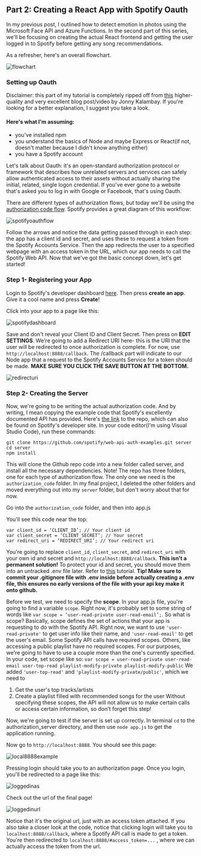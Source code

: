 ## Part 2: Creating a React App with Spotify Oauth

In my previous post, I outlined how to detect emotion in photos using the Microsoft Face API and Azure Functions. In the second part of this series, we'll be focusing on creating the actual React frontend and getting the user logged in to Spotify before getting any song recommendations.



As a refresher, here's an overall flowchart.

![flowchart](images/flowchart.png)



### Setting up Oauth

Disclaimer: this part of my tutorial is completely ripped off from [this](https://medium.com/@jonnykalambay/now-playing-using-spotifys-awesome-api-with-react-7db8173a7b13) higher-quality and very excellent blog post/video by Jonny Kalambay. If you're looking for a better explanation, I suggest you take a look.

#### Here's what I'm assuming:

- you've installed npm
- you understand the basics of Node and maybe Express or React(if not, doesn't matter because I didn't know anything either)
- you have a Spotify account



Let's talk about Oauth: it's an open-standard authorization protocol or framework that describes how unrelated servers and services can safely allow authenticated access to their assets without actually sharing the initial, related, single logon credential. If you've ever gone to a website that's asked you to log in with Google or Facebook, that's using Oauth. 



There are different types of authorization flows, but today we'll be using the [authorization code flow](https://developer.spotify.com/documentation/general/guides/authorization-guide/#authorization-code-flow). Spotify provides a great diagram of this workflow: 

![spotifyoauthflow](images/spotifyoauthflow.png)

Follow the arrows and notice the data getting passed through in each step: the app has a client id and secret, and uses these to request a token from the Spotify Accounts Service. Then the app redirects the user to a specified webpage with an access token in the URL, which our app needs to call the Spotify Web API. Now that we've got the basic concept down, let's get started!



### Step 1- Registering your App

Login to Spotify's developer dashboard [here](https://developer.spotify.com/dashboard/login). Then press **create an app**. Give it a cool name and press **Create**!

Click into your app to a page like this:

![spotifydashboard](images/spotifydashboard.png)

Save and don't reveal your Client ID and Client Secret. Then press on **EDIT SETTINGS**. We're going to add a Redirect URI here- this is the URI that the user will be redirected to once authorization is complete. For now, use `http://localhost:8888/callback`. The /callback part will indicate to our Node app that a request to the Spotify Accounts Service for a token should be made.   **MAKE SURE YOU CLICK THE SAVE BUTTON AT THE BOTTOM.**

![redirecturi](images/redirecturi.png)



### Step 2- Creating the Server

Now, we're going to be writing the actual authorization code. And by writing, I mean copying the example code that Spotify's excellently documented API has provided. Here's [the link](https://github.com/spotify/web-api-auth-examples) to the repo, which can also be found on Spotify's developer site. In your code editor(I'm using Visual Studio Code), run these commands:

```
git clone https://github.com/spotify/web-api-auth-examples.git server
cd server
npm install
```

This will clone the Github repo code into a new folder called server, and install all the necessary dependencies. Note! The repo has three folders, one for each type of authorization flow. The only one we need is the `authorization_code` folder. In my final project, I deleted the other folders and moved everything out into my `server` folder, but don't worry about that for now.



Go into the `authorization_code` folder, and then into app.js

You'll see this code near the top:

``` 
var client_id = ‘CLIENT_ID’; // Your client id
var client_secret = ‘CLIENT_SECRET’; // Your secret
var redirect_uri = ‘REDIRECT_URI’; // Your redirect uri
```

You're going to replace `client_id`, `client_secret`,  and `redirect_uri`  with your own id and secret and `http://localhost:8888/callback`. **This isn't a permanent solution!** To protect your id and secret, you should move them into an untracked .env file later. Refer to [this](https://medium.com/the-node-js-collection/making-your-node-js-work-everywhere-with-environment-variables-2da8cdf6e786) tutorial. **Tip! Make sure to commit your .gitignore file with .env inside before actually creating a .env file, this ensures no early versions of the file with your api key make it onto github.**

Before we test, we need to specify the **scope**. In your app.js file, you're going to find a variable `scope`. Right now, it's probably set to some string of words like `var scope = ‘user-read-private user-read-email’;`. So what is scope? Basically, scope defines the set of actions that your app is requesting to do with the Spotify API. Right now, we want to use `'user-read-private'` to get user info like their name, and `'user-read-email'` to get the user's email. Some Spotify API calls have required scopes. Others, like accessing a public playlist have no required scopes. For our purposes, we're going to have to use a couple more than the one's currently specified. In your code, set scope like so:
`var scope = user-read-private user-read-email user-top-read playlist-modify-private playlist-modify-public`
We added `'user-top-read'` and `'playlist-modify-private/public'`, which we need to 
1) Get the user's top tracks/artists
2) Create a playlist filled with recommended songs for the user 
Without specifying these scopes, the API will not allow us to make certain calls or access certain information, so don't forget this step!


Now, we're going to test if the server is set up correctly. In terminal `cd` to the authorization_server directory, and then use `node app.js`  to get the application running.



Now go to `http://localhost:8888`. You should see this page:

![local8888example](images/local8888example.png)

Pressing login should take you to an authorization page. Once you login, you'll be redirected to a page like this: 

![loggedinas](images/loggedinas.png)

Check out the url of the final page! 

![loggedinurl](images/loggedinurl.png)

Notice that it's the original url, just with an access token attached. If you also take a closer look at the code, notice that clicking login will take you to `localhost:8888/callback`, where a Spotify API call is made to get a token. You're then redirected to `localhost:8888/#access_token=...` , where we can actually access the token from the url. 







